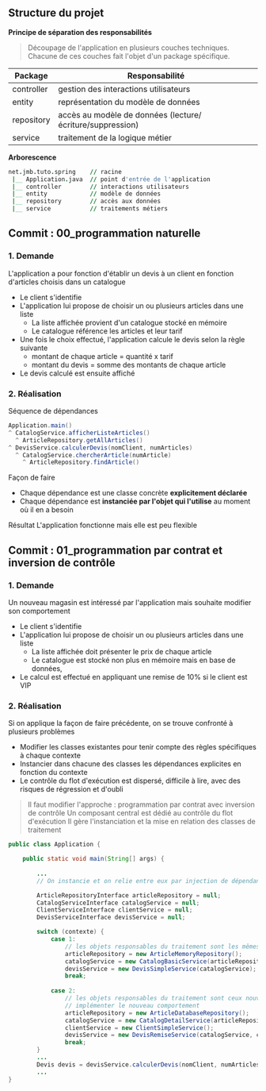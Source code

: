
## Structure du projet

**Principe de séparation des responsabilités**
> Découpage de l'application en plusieurs couches techniques.
> Chacune de ces couches fait l'objet d'un package spécifique.


| Package     | Responsabilité |
|-------------|----------------|
| controller  | gestion des interactions utilisateurs |
| entity      | représentation du modèle de données |
| repository  | accès au modèle de données (lecture/écriture/suppression) |
| service     | traitement de la logique métier |

**Arborescence**
```j
net.jmb.tuto.spring    // racine
 |__ Application.java  // point d'entrée de l'application
 |__ controller        // interactions utilisateurs
 |__ entity            // modèle de données
 |__ repository        // accès aux données
 |__ service           // traitements métiers
```

## Commit : 00_programmation naturelle

### 1. Demande
L'application a pour fonction d'établir un devis à un client en fonction d'articles choisis dans un catalogue
- Le client s'identifie
- L'application lui propose de choisir un ou plusieurs articles dans une liste 
	- La liste affichée provient d'un catalogue stocké en mémoire
	- Le catalogue référence les articles et leur tarif 
- Une fois le choix effectué, l'application calcule le devis selon la règle suivante
	- montant de chaque article = quantité x tarif
	- montant du devis = somme des montants de chaque article
- Le devis calculé est ensuite affiché

### 2. Réalisation

Séquence de dépendances
```java
Application.main()
^ CatalogService.afficherListeArticles()
  ^ ArticleRepository.getAllArticles() 
^ DevisService.calculerDevis(nomClient, numArticles)
  ^ CatalogService.chercherArticle(numArticle)
    ^ ArticleRepository.findArticle()
```
Façon de faire
- Chaque dépendance est une classe concrète **explicitement déclarée**
- Chaque dépendance est **instanciée par l'objet qui l'utilise** au moment où il en a besoin

Résultat
L'application fonctionne mais elle est peu flexible 

## Commit : 01_programmation par contrat et inversion de contrôle

### 1. Demande
Un nouveau magasin est intéressé par l'application mais souhaite modifier son comportement
- Le client s'identifie
- L'application lui propose de choisir un ou plusieurs articles dans une liste 
	- La liste affichée doit présenter le prix de chaque article
	- Le catalogue est stocké non plus en mémoire mais en base de données,
- Le calcul est effectué en appliquant une remise de 10% si le client est VIP


### 2. Réalisation
Si on applique la façon de faire précédente, on se trouve confronté à plusieurs problèmes
- Modifier les classes existantes pour tenir compte des règles spécifiques à chaque contexte
- Instancier dans chacune des classes les dépendances explicites en fonction du contexte
- Le contrôle du flot d'exécution est dispersé, difficile à lire, avec des risques de régression et d'oubli

> Il faut modifier l'approche : programmation par contrat avec inversion de contrôle
> Un composant central est dédié au contrôle du flot d'exécution
> Il gère l'instanciation et la mise en relation des classes de traitement

```java
public class Application {

	public static void main(String[] args) {
	
		...
		// On instancie et on relie entre eux par injection de dépendances tous les objets intervenant dans le traitement

		ArticleRepositoryInterface articleRepository = null;
		CatalogServiceInterface catalogService = null;
		ClientServiceInterface clientService = null;
		DevisServiceInterface devisService = null;

		switch (contexte) {
			case 1:
				// les objets responsables du traitement sont les mêmes que précédemment
				articleRepository = new ArticleMemoryRepository();
				catalogService = new CatalogBasicService(articleRepository);
				devisService = new DevisSimpleService(catalogService);
				break;
	
			case 2:
				// les objets responsables du traitement sont ceux nouvellement créés pour
				// implémenter le nouveau comportement
				articleRepository = new ArticleDatabaseRepository();
				catalogService = new CatalogDetailService(articleRepository);
				clientService = new ClientSimpleService();
				devisService = new DevisRemiseService(catalogService, clientService);
				break;
		}
		...
		Devis devis = devisService.calculerDevis(nomClient, numArticles);
		...
}	
```

  

